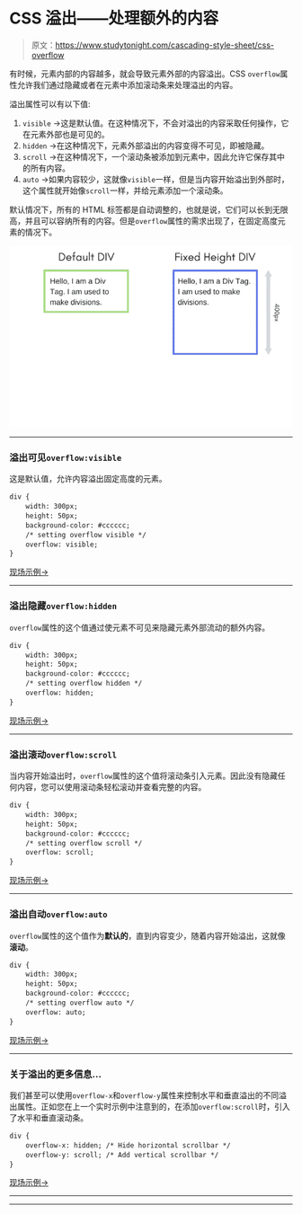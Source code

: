 # CSS 溢出——处理额外的内容

> 原文：<https://www.studytonight.com/cascading-style-sheet/css-overflow>

有时候，元素内部的内容越多，就会导致元素外部的内容溢出。CSS `overflow`属性允许我们通过隐藏或者在元素中添加滚动条来处理溢出的内容。

溢出属性可以有以下值:

1.  `visible` →这是默认值。在这种情况下，不会对溢出的内容采取任何操作，它在元素外部也是可见的。
2.  `hidden` →在这种情况下，元素外部溢出的内容变得不可见，即被隐藏。
3.  `scroll` →在这种情况下，一个滚动条被添加到元素中，因此允许它保存其中的所有内容。
4.  `auto` →如果内容较少，这就像`visible`一样，但是当内容开始溢出到外部时，这个属性就开始像`scroll`一样，并给元素添加一个滚动条。

默认情况下，所有的 HTML 标签都是自动调整的，也就是说，它们可以长到无限高，并且可以容纳所有的内容。但是`overflow`属性的需求出现了，在固定高度元素的情况下。

![CSS Overflow Example](img/d713b32b8b946d059a5180b60a1b987b.png)

* * *

### 溢出可见`overflow:visible`

这是默认值，允许内容溢出固定高度的元素。

```html
div {
    width: 300px;
    height: 50px;
    background-color: #cccccc;
    /* setting overflow visible */
    overflow: visible;
}
```

[现场示例→](/code/playground/web?file=css-overflow_visible)

* * *

### 溢出隐藏`overflow:hidden`

`overflow`属性的这个值通过使元素不可见来隐藏元素外部流动的额外内容。

```html
div {
    width: 300px;
    height: 50px;
    background-color: #cccccc;
    /* setting overflow hidden */
    overflow: hidden;
}
```

[现场示例→](/code/playground/web?file=css-overflow_hidden)

* * *

### 溢出滚动`overflow:scroll`

当内容开始溢出时，`overflow`属性的这个值将滚动条引入元素。因此没有隐藏任何内容，您可以使用滚动条轻松滚动并查看完整的内容。

```html
div {
    width: 300px;
    height: 50px;
    background-color: #cccccc;
    /* setting overflow scroll */
    overflow: scroll;
}
```

[现场示例→](/code/playground/web?file=css-overflow_scroll)

* * *

### 溢出自动`overflow:auto`

`overflow`属性的这个值作为**默认的**，直到内容变少，随着内容开始溢出，这就像**滚动**。

```html
div {
    width: 300px;
    height: 50px;
    background-color: #cccccc;
    /* setting overflow auto */
    overflow: auto;
}
```

[现场示例→](/code/playground/web?file=css-overflow_auto)

* * *

### 关于溢出的更多信息...

我们甚至可以使用`overflow-x`和`overflow-y`属性来控制水平和垂直溢出的不同溢出属性。正如您在上一个实时示例中注意到的，在添加`overflow:scroll`时，引入了水平和垂直滚动条。

```html
div {
    overflow-x: hidden; /* Hide horizontal scrollbar */
    overflow-y: scroll; /* Add vertical scrollbar */
}
```

[现场示例→](/code/playground/web?file=css-overflow_xy)

* * *

* * *